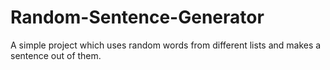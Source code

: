 # Random-Sentence-Generator
A simple project which uses random words from different lists and makes a sentence out of them.

